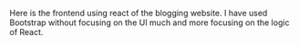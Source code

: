 Here is the frontend using react of the blogging website. I have used Bootstrap without focusing on the UI much and more focusing on the logic of React.